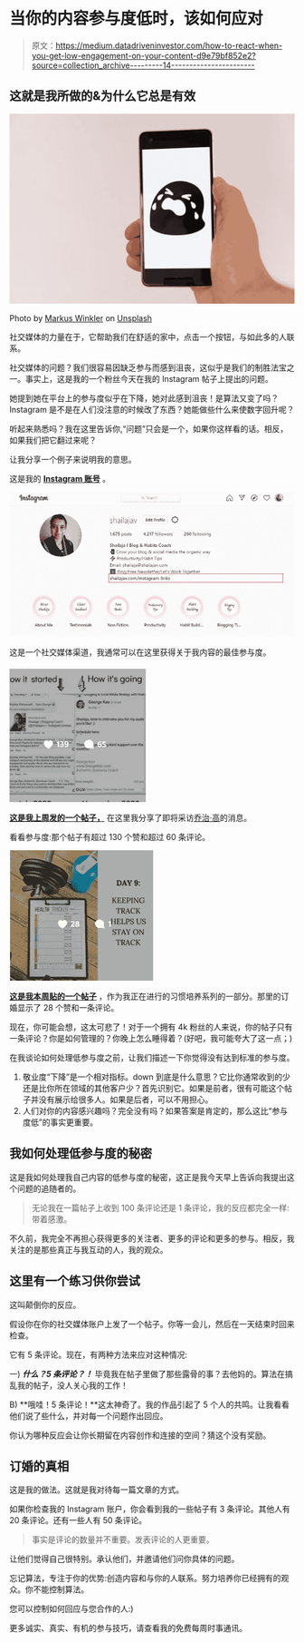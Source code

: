 # 当你的内容参与度低时，该如何应对

> 原文：<https://medium.datadriveninvestor.com/how-to-react-when-you-get-low-engagement-on-your-content-d9e79bf852e2?source=collection_archive---------14----------------------->

## 这就是我所做的&为什么它总是有效

![](img/decd1e161c28af1a4157ccfea306fc8c.png)

Photo by [Markus Winkler](https://unsplash.com/@markuswinkler?utm_source=unsplash&utm_medium=referral&utm_content=creditCopyText) on [Unsplash](https://unsplash.com/s/photos/sad-phone?utm_source=unsplash&utm_medium=referral&utm_content=creditCopyText)

社交媒体的力量在于，它帮助我们在舒适的家中，点击一个按钮，与如此多的人联系。

社交媒体的问题？我们很容易因缺乏参与而感到沮丧，这似乎是我们的制胜法宝之一。事实上，这是我的一个粉丝今天在我的 Instagram 帖子上提出的问题。

她提到她在平台上的参与度似乎在下降，她对此感到沮丧！是算法又变了吗？Instagram 是不是在人们没注意的时候改了东西？她能做些什么来使数字回升呢？

听起来熟悉吗？我在这里告诉你,“问题”只会是一个，如果你这样看的话。相反，如果我们把它翻过来呢？

让我分享一个例子来说明我的意思。

这是我的 [**Instagram 账号**](http://www.instagram.com/shailajav) 。

![](img/6c1ab71fd7d01ea01daecd2768cbb687.png)

这是一个社交媒体渠道，我通常可以在这里获得关于我内容的最佳参与度。

![](img/826294a0853db067f4e2c29a1021f2a4.png)

[**这是我上周发的一个帖子，**](https://www.instagram.com/p/CHMYlbZAoo3/) 在这里我分享了即将采访[乔治·高](https://medium.com/u/76ce54637ee7?source=post_page-----d9e79bf852e2--------------------------------)的消息。

看看参与度:那个帖子有超过 130 个赞和超过 60 条评论。

![](img/1041117b5acc8f60129a72adf50e6973.png)

[**这是我本周贴的一个帖子**](https://www.instagram.com/p/CHW2qDJox8B/) ，作为我正在进行的习惯培养系列的一部分。那里的订婚显示了 28 个赞和一条评论。

现在，你可能会想，这太可悲了！对于一个拥有 4k 粉丝的人来说，你的帖子只有一条评论？你是如何管理的？你晚上怎么睡得着？(好吧，我可能夸大了这一点；)

在我谈论如何处理低参与度之前，让我们描述一下你觉得没有达到标准的参与度。

1.  敬业度“下降”是一个相对指标。down 到底是什么意思？它比你通常收到的少还是比你所在领域的其他客户少？首先识别它。如果是前者，很有可能这个帖子并没有展示给很多人。如果是后者，可以不用担心。
2.  人们对你的内容感兴趣吗？完全没有吗？如果答案是肯定的，那么这比“参与度低”的事实更重要。

## 我如何处理低参与度的秘密

这是我如何处理我自己内容的低参与度的秘密，这正是我今天早上告诉向我提出这个问题的追随者的。

> 无论我在一篇帖子上收到 100 条评论还是 1 条评论，我的反应都完全一样:带着感激。

不久前，我完全不再担心获得更多的关注者、更多的评论和更多的参与。相反，我关注的是那些真正与我互动的人，我的观众。

## 这里有一个练习供你尝试

这叫颠倒你的反应。

假设你在你的社交媒体账户上发了一个帖子。你等一会儿，然后在一天结束时回来检查。

它有 5 条评论。现在，有两种方法来应对这种情况:

一) ***什么？5 条评论？！*** 毕竟我在帖子里做了那些露骨的事？去他妈的。算法在搞乱我的帖子，没人关心我的工作！

B) **哦哇！5 条评论！**这太神奇了。我的作品引起了 5 个人的共鸣。让我看看他们说了些什么，并对每一个问题作出回应。

你认为哪种反应会让你长期留在内容创作和连接的空间？猜这个没有奖励。

## 订婚的真相

这是我的做法。这就是我对待每一篇文章的方式。

如果你检查我的 Instagram 账户，你会看到我的一些帖子有 3 条评论。其他人有 20 条评论。还有一些人有 50 条评论。

> 事实是评论的数量并不重要。发表评论的人更重要。

让他们觉得自己很特别。承认他们，并邀请他们问你具体的问题。

忘记算法，专注于你的优势:创造内容和与你的人联系。努力培养你已经拥有的观众。你不能控制算法。

您可以控制如何回应与您合作的人:)

更多诚实、真实、有机的参与技巧，请查看我的免费每周时事通讯。